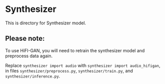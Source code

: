# Synthesizer

This is directory for Synthesizer model.

## Please note:

To use HiFI-GAN, you will need to retrain the synthesizer model and preprocess data again.

Replace `synthesizer import audio` with `synthesizer import audio_hifigan`, in files `synthesizer/preprocess.py`, `synthesizer/train.py`, and `synthesizer/inference.py`.